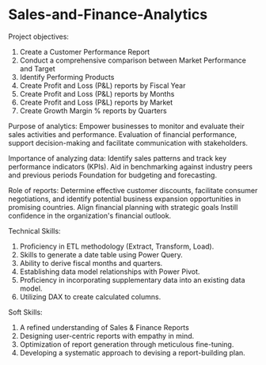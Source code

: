 # Sales-and-Finance-Analytics
Project objectives:
1. Create a Customer Performance Report
2. Conduct a comprehensive comparison between Market Performance and Target
3. Identify Performing Products
4. Create Profit and Loss (P&L) reports by Fiscal Year
5. Create Profit and Loss (P&L) reports by Months
6. Create Profit and Loss (P&L) reports by Market
7. Create Growth Margin % reports by Quarters

Purpose of analytics: Empower businesses to monitor and evaluate their sales activities and performance. Evaluation of financial performance, support decision-making and facilitate communication with stakeholders.

Importance of analyzing data: Identify sales patterns and track key performance indicators (KPIs). Aid in benchmarking against industry peers and previous periods Foundation for budgeting and forecasting.

Role of reports: Determine effective customer discounts, facilitate consumer negotiations, and identify potential business expansion opportunities in promising countries. Align financial planning with strategic goals Instill confidence in the organization's financial outlook.

Technical Skills:
1. Proficiency in ETL methodology (Extract, Transform, Load).
2. Skills to generate a date table using Power Query.
3. Ability to derive fiscal months and quarters.
4. Establishing data model relationships with Power Pivot.
5. Proficiency in incorporating supplementary data into an existing data model.
6. Utilizing DAX to create calculated columns.

Soft Skills:
1. A refined understanding of Sales & Finance Reports
2. Designing user-centric reports with empathy in mind.
3. Optimization of report generation through meticulous fine-tuning.
4. Developing a systematic approach to devising a report-building plan.
